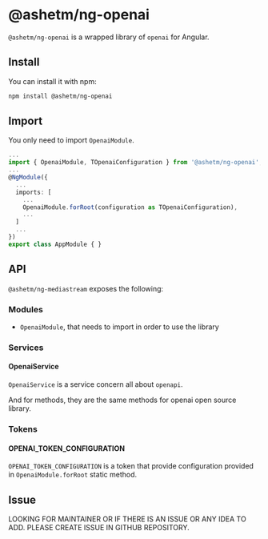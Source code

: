 # @ashetm/ng-openai

``@ashetm/ng-openai`` is a wrapped library of ``openai`` for Angular.

<!-- [![build status](http://img.shields.io/travis/likeastore/ngDialog.svg)](https://travis-ci.org/likeastore/ngDialog) -->
<!-- [![npm version](http://badge.fury.io/js/ng-dialog.svg)](http://badge.fury.io/js/ng-dialog) -->
<!-- [![github tag](https://img.shields.io/github/tag/likeastore/ngDialog.svg)](https://github.com/likeastore/ngDialog/tags) -->
<!-- [![Download Count](https://img.shields.io/npm/dm/ng-dialog.svg)](http://www.npmjs.com/package/ng-dialog) -->
<!-- [![Code Climate](https://codeclimate.com/github/likeastore/ngDialog/badges/gpa.svg)](https://codeclimate.com/github/likeastore/ngDialog) -->


<!-- ### [Demo](http://likeastore.github.io/ngDialog) -->

## Install

You can install it with npm:

```bash
npm install @ashetm/ng-openai
```

## Import

You only need to import ``OpenaiModule``.

```ts
...
import { OpenaiModule, TOpenaiConfiguration } from '@ashetm/ng-openai';
...
@NgModule({
  ...
  imports: [
    ...
    OpenaiModule.forRoot(configuration as TOpenaiConfiguration), 
    ...
  ]
  ...
})
export class AppModule { }
```

## API

``@ashetm/ng-mediastream`` exposes the following: 

### Modules

* ``OpenaiModule``, that needs to import in order to use the library

### Services

#### OpenaiService

``OpenaiService`` is a service concern all about ``openapi``.

And for methods, they are the same methods for openai open source library.

### Tokens

#### OPENAI_TOKEN_CONFIGURATION

``OPENAI_TOKEN_CONFIGURATION`` is a token that provide configuration provided in ``OpenaiModule.forRoot`` static method.

## Issue

LOOKING FOR MAINTAINER OR IF THERE IS AN ISSUE OR ANY IDEA TO ADD. PLEASE CREATE ISSUE IN GITHUB REPOSITORY.
